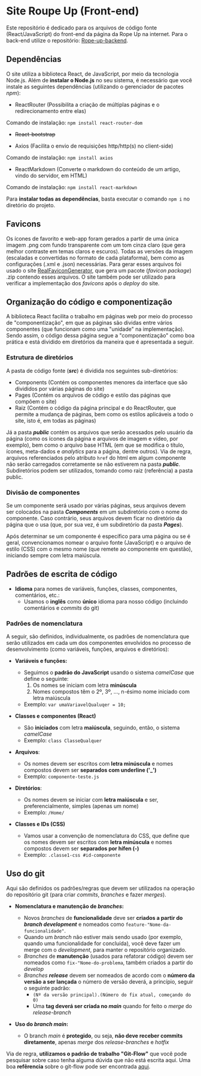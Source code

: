 # Site Roupe Up (Front-end)

Este repositório é dedicado para os arquivos de código fonte (React/JavaScript) do front-end da página da Rope Up na internet. Para o back-end utilize o repositório: [Rope-up-backend](https://github.com/heliorneto/Rope-up-backend).

## Dependências

O site utiliza a biblioteca React, de JavaScript, por meio da tecnologia Node.js. Além de **instalar o Node.js** no seu sistema, é necessário que você instale as seguintes dependências (utilizando o gerenciador de pacotes *npm*):

- ReactRouter (Possibilita a criação de múltiplas páginas e o redirecionamento entre elas)

Comando de instalação: `npm install react-router-dom`

- ~~React-bootstrap~~

- Axios (Facilita o envio de requisições http/http(s) no client-side)

Comando de instalação: `npm install axios`

- ReactMarkdown (Converte o markdown do conteúdo de um artigo, vindo do servidor, em HTML)

Comando de instalação: `npm install react-markdown`

Para **instalar todas as dependências**, basta executar o comando `npm i` no diretório do projeto.

## Favicons

Os ícones de favorito e web-app foram gerados a partir de uma única imagem .png com fundo transparente com um tom cinza claro (que gera melhor contraste em temas claros e escuros). Todas as versões da imagem (escaladas e convertidas no formato de cada plataforma), bem como as configurações (.xml e .json) necessárias. Para gerar esses arquivos foi usado o site [RealFaviconGenerator](https://realfavicongenerator.net/), que gera um pacote (*favicon package*) .zip contendo esses arquivos. O site também pode ser utilizado para verificar a implementação dos *favicons* após o *deploy* do site.

## Organização do código e componentização

A biblioteca React facilita o trabalho em páginas web por meio do processo de "componentização", em que as páginas são dividas entre vários componentes (que funcionam como uma "unidade" na implementação). Sendo assim, o código dessa página segue a "componentização" como boa prática e está dividido em diretórios da maneira que é apresentada a seguir.

### Estrutura de diretórios

A pasta de código fonte (***src***) é dividida nos seguintes sub-diretórios:

- Components (Contém os componentes menores da interface que são divididos por várias páginas do site)
- Pages (Contém os arquivos de código e estilo das páginas que compõem o site)
- Raiz (Contém o código da página principal e do ReactRouter, que permite a mudança de páginas, bem como os estilos aplicáveis a todo o site, isto é, em todas as páginas)

Já a pasta ***public*** contém os arquivos que serão acessados pelo usuário da página (como os ícones da página e arquivos de imagem e vídeo, por exemplo), bem como o arquivo base HTML (em que se modifica o título, ícones, meta-dados e *analytics* para a página, dentre outros). Via de regra, arquivos referenciados pelo atributo `href` do html em algum componente não serão carregados corretamente se não estiverem na pasta ***public***. Subdiretórios podem ser utilizados, tomando como raiz (referência) a pasta public.

### Divisão de componentes

Se um componente será usado por várias páginas, seus arquivos devem ser colocados na pasta ***Components*** em um subdiretório com o nome do componente. Caso contrário, seus arquivos devem ficar no diretório da página que o usa (que, por sua vez, é um subdiretório da pasta ***Pages***).

Após determinar se um componente é específico para uma página ou se é geral, convencionamos nomear o arquivo fonte (JavaScript) e o arquivo de estilo (CSS) com o mesmo nome (que remete ao componente em questão), iniciando sempre com letra maiúscula.

## Padrões de escrita de código

- **Idioma** para nomes de variáveis, funções, classes, componentes, comentários, etc.:
  - Usamos o **inglês** como **único** idioma para nosso código (incluindo comentários e *commits* do git)

### Padrões de nomenclatura

A seguir, são definidos, individualmente, os padrões de nomenclatura que serão utilizados em cada um dos componentes envolvidos no processo de desenvolvimento (como variáveis, funções, arquivos e diretórios):

- **Variáveis e funções:**
  - Seguimos o **padrão do JavaScript** usando o sistema *camelCase* que define o seguinte:
    1. Os nomes se iniciam com letra **minúscula**
    2. Nomes compostos têm o 2º, 3º, ..., n-ésimo nome iniciado com letra maiúscula
  - Exemplo: `var umaVariavelQualuqer = 10;`

- **Classes e componentes (React)**
  - São **iniciados** com letra **maiúscula**, seguindo, então, o sistema *camelCase*
  - Exemplo: `class ClasseQualquer`

- **Arquivos**:
  - Os nomes devem ser escritos com **letra minúscula** e nomes compostos devem ser **separados com underline ('_')**
  - Exemplo: `componente-teste.js`

- **Diretórios**:
  - Os nomes devem se iniciar com **letra maiúscula** e ser, preferencialmente, simples (apenas um nome)
  - Exemplo: `/Home/`

- **Classes e IDs (CSS)**
  - Vamos usar a convenção de nomenclatura do CSS, que define que os nomes devem ser escritos com **letra minúscula** e nomes compostos devem ser **separados por hífen (-)**
  - Exemplo: `.classe1-css #id-componente`

## Uso do git

Aqui são definidos os padrões/regras que devem ser utilizados na operação do repositório git (para criar *commits*, *branches* e fazer *merges*).

- **Nomenclatura e manutenção de *branches*:**
  - Novos *branches* de **funcionalidade** deve ser **criados a partir do *branch development*** e nomeados como `feature-"Nome-da-funcionalidade"`.
  - Quando um *branch* não estiver mais sendo usado (por exemplo, quando uma funcionalidade for concluída), você deve fazer um merge com o *development*, para manter o repositório organizado.
  - *Branches* de **manutenção** (usados para refatorar código) devem ser nomeados como `fix-"Nome-do-problema`, também criados a partir do *develop*
  - *Branches* ***release*** devem ser nomeados de acordo com o **número da versão a ser lançada** o número de versão deverá, a princípio, seguir o seguinte padrão:
    - `(Nº da versão principal).(Número do fix atual, começando do 0)`
    - Uma **tag deverá ser criada no *main*** quando for feito o *merge* do *release-branch*

- **Uso do *branch main*:**
  - O branch *main* é **protegido**, ou seja, **não deve receber commits diretamente**, apenas *merge* dos *release-branches* e *hotfix*

Via de regra, **utilizamos o padrão de trabalho "Git-Flow"** que você pode pesquisar sobre caso tenha alguma dúvida que não está escrita aqui. Uma boa **refêrencia** sobre o git-flow pode ser encontrada [aqui](https://medium.com/trainingcenter/utilizando-o-fluxo-git-flow-e63d5e0d5e04).
